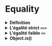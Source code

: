 # Equality

<details>
<summary><b>Définition</b></summary>
JavaScript fournit trois opérations permettant de comparer des valeurs :

- L'égalité stricte (ou identité ou « triple égal ») utilisant `===`,
- L'égalité faible (ou « double égal ») utilisant `==`,
- <a href="https://developer.mozilla.org/fr/docs/Web/JavaScript/Reference/Global_Objects/Object/is">Object.is()</a> (ajouté avec ECMAScript 2015).
___
</details>

<details>
<summary><b>L'égalité strict <code>===</code></b></summary>
L'égalité stricte compare deux valeurs et teste leur égalité. Aucune des valeurs n'est convertie implicitement en une autre valeur avant que la comparaison soit effectuée. Si les valeurs sont typées différemment, elles sont considérées comme différentes.

```javascript
var num = 0;
var obj = new String("0");
var str = "0";

console.log(num === num); // true
console.log(obj === obj); // true
console.log(str === str); // true

console.log(num === obj); // false
console.log(num === str); // false
console.log(obj === str); // false
console.log(null === undefined); // false
console.log(obj === null); // false
console.log(obj === undefined); // false
```
___
</details>

<details>
<summary><b>L'égalité faible <code>==</code></b></summary>
Le test d'égalité faible compare deux valeurs après les avoir converties en valeurs d'un même type. Une fois converties (la conversion peut s'effectuer pour l'une ou les deux valeurs), la comparaison finale est la même que celle effectuée par <code>===</code>. L'égalité faible est symétrique : <code>A == B</code> aura toujours la même signification que <code>B == A</code> pour toute valeur de A et B.

```javascript
var num = 0;
var obj = new String("0");
var str = "0";

console.log(num == num); // true
console.log(obj == obj); // true
console.log(str == str); // true

console.log(num == obj); // true
console.log(num == str); // true
console.log(obj == str); // true
console.log(null == undefined); // true

// Les deux assertions qui suivent sont fausses
// sauf dans certains cas exceptionnels
console.log(obj == null);
console.log(obj == undefined);
```
___
</details>

<details>
<summary><b>Object.is()</b></summary>
La méthode <code>Object.is()</code> permet de déterminer si deux valeurs sont les <a href="https://developer.mozilla.org/fr/docs/Web/JavaScript/Equality_comparisons_and_sameness">mêmes</a>. La valeur de retour est un <code>boolean</code>.

```javascript
Object.is("toto", "toto");     // true
Object.is(window, window);     // true

Object.is("toto", "truc");     // false
Object.is([], []);             // false

var toto = {a: 1};
var truc = {a: 1};
Object.is(toto, toto);          // true
Object.is(toto, truc);          // false

Object.is(null, null);          // true

// Cas aux limites (cas spéciaux)
Object.is(0, -0);                // false
Object.is(-0, -0);               // true
Object.is(NaN, 0/0);             // true
```
___
</details>